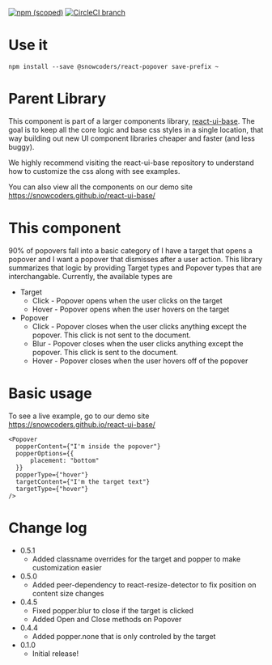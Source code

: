 [![npm (scoped)](https://img.shields.io/npm/v/@snowcoders/react-popover.svg)](https://www.npmjs.com/package/@snowcoders/react-popover) 
[![CircleCI branch](https://img.shields.io/circleci/project/github/snowcoders/react-popover.svg)](https://circleci.com/gh/snowcoders/react-popover)

# Use it
`npm install --save @snowcoders/react-popover save-prefix ~` 

# Parent Library
This component is part of a larger components library, [react-ui-base](https://github.com/snowcoders/react-ui-base). The goal is to keep all the core logic and base css styles in a single location, that way building out new UI component libraries cheaper and faster (and less buggy). 

We highly recommend visiting the react-ui-base repository to understand how to customize the css along with see examples.

You can also view all the components on our demo site https://snowcoders.github.io/react-ui-base/

# This component
90% of popovers fall into a basic category of I have a target that opens a popover and I want a popover that dismisses after a user action. This library summarizes that logic by providing Target types and Popover types that are interchangable. Currently, the available types are
 - Target
   - Click - Popover opens when the user clicks on the target
   - Hover - Popover opens when the user hovers on the target
 - Popover
   - Click - Popover closes when the user clicks anything except the popover. This click is not sent to the document.
   - Blur - Popover closes when the user clicks anything except the popover. This click is sent to the document.
   - Hover - Popover closes when the user hovers off of the popover

# Basic usage
To see a live example, go to our demo site https://snowcoders.github.io/react-ui-base/
```
<Popover
  popperContent={"I'm inside the popover"}
  popperOptions={{
      placement: "bottom"
  }}
  popperType={"hover"}
  targetContent={"I'm the target text"}
  targetType={"hover"}
/>
```
# Change log
 - 0.5.1
   - Added classname overrides for the target and popper to make customization easier
 - 0.5.0
   - Added peer-dependency to react-resize-detector to fix position on content size changes
 - 0.4.5
   - Fixed popper.blur to close if the target is clicked
   - Added Open and Close methods on Popover
 - 0.4.4
   - Added popper.none that is only controled by the target
 - 0.1.0
   - Initial release!